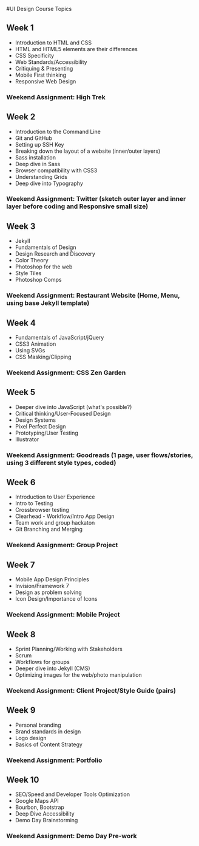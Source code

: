 #UI Design Course Topics

## Week 1 
- Introduction to HTML and CSS
- HTML and HTML5 elements are their differences
- CSS Specificity
- Web Standards/Accessibility
- Critiquing & Presenting
- Mobile First thinking
- Responsive Web Design

### Weekend Assignment: High Trek

## Week 2 
- Introduction to the Command Line
- Git and GitHub
- Setting up SSH Key
- Breaking down the layout of a website (inner/outer layers)
- Sass installation
- Deep dive in Sass
- Browser compatibility with CSS3
- Understanding Grids
- Deep dive into Typography

### Weekend Assignment: Twitter (sketch outer layer and inner layer before coding and Responsive small size)

## Week 3
- Jekyll
- Fundamentals of Design
- Design Research and Discovery
- Color Theory
- Photoshop for the web 
- Style Tiles
- Photoshop Comps

### Weekend Assignment: Restaurant Website (Home, Menu, using base Jekyll template)

## Week 4
- Fundamentals of JavaScript/jQuery
- CSS3 Animation
- Using SVGs
- CSS Masking/Clipping

### Weekend Assignment: CSS Zen Garden 

## Week 5
- Deeper dive into JavaScript (what's possible?)
- Critical thinking/User-Focused Design
- Design Systems
- Pixel Perfect Design
- Prototyping/User Testing
- Illustrator

### Weekend Assignment: Goodreads (1 page, user flows/stories, using 3 different style types, coded)

## Week 6
- Introduction to User Experience
- Intro to Testing
- Crossbrowser testing
- Clearhead - Workflow/Intro App Design
- Team work and group hackaton
- Git Branching and Merging

### Weekend Assignment: Group Project

## Week 7
- Mobile App Design Principles
- Invision/Framework 7
- Design as problem solving
- Icon Design/Importance of Icons

### Weekend Assignment: Mobile Project

## Week 8
- Sprint Planning/Working with Stakeholders
- Scrum
- Workflows for groups
- Deeper dive into Jekyll (CMS)
- Optimizing images for the web/photo manipulation

### Weekend Assignment: Client Project/Style Guide (pairs)

## Week 9
- Personal branding 
- Brand standards in design
- Logo design
- Basics of Content Strategy

### Weekend Assignment: Portfolio

## Week 10
- SEO/Speed and Developer Tools Optimization
- Google Maps API
- Bourbon, Bootstrap 
- Deep Dive Accessibility
- Demo Day Brainstorming

### Weekend Assignment: Demo Day Pre-work



